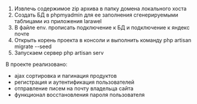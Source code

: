 1) Извлечь содержимое zip архива в папку домена локального хоста
2) Создать БД в phpmyadmin для ее заполнения сгенерируемыми таблицами из приложения larawel
3) В файле env. прописать подключение к БД и подключение к яндекс почте
4) Открыть корень проекта в консоли и выполнить команду php artisan migrate --seed
5) Запускаем сервер php artisan serv


В проекте реализовано:
- ajax сортировка и пагинация продуктов
- регистрация и аутентификация пользователей
- отправление писем на почту владельца сайта
- функционал восстановления пароля пользователя
 
